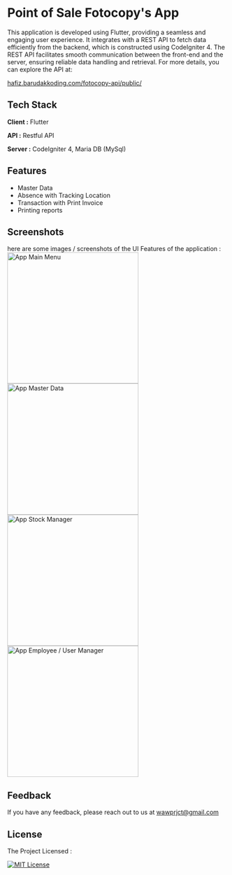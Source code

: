 
# Point of Sale Fotocopy's App

This application is developed using Flutter, providing a seamless and engaging user experience. It integrates with a REST API to fetch data efficiently from the backend, which is constructed using CodeIgniter 4. The REST API facilitates smooth communication between the front-end and the server, ensuring reliable data handling and retrieval. For more details, you can explore the API at:

[hafiz.barudakkoding.com/fotocopy-api/public/](https://hafiz.barudakkoding.com/fotocopy-api/public/produk)

## Tech Stack

**Client :** Flutter

**API :** Restful API

**Server :** CodeIgniter 4, Maria DB (MySql)


## Features

- Master Data
- Absence with Tracking Location
- Transaction with Print Invoice
- Printing reports


## Screenshots
here are some images / screenshots of the UI Features of the application :
<img src="https://github.com/user-attachments/assets/d971b854-9813-4462-96e7-22b1e8cd4b50" alt="App Main Menu" width="300"/>
<img src="https://github.com/user-attachments/assets/9bed8fdb-23de-43d5-952d-acebbbf7208c" alt="App Master Data" width="300"/>
<img src="https://github.com/user-attachments/assets/81d9fd29-f1b7-408c-87c7-ca6ef457c31d" alt="App Stock Manager" width="300"/>
<img src="https://github.com/user-attachments/assets/172ddf1a-f19b-4129-bdf6-f522ce627805" alt="App Employee / User Manager" width="300"/>
## Feedback

If you have any feedback, please reach out to us at wawprjct@gmail.com


## License

The Project Licensed : 

[![MIT License](https://img.shields.io/badge/License-MIT-green.svg)](https://github.com/mwahyudihd/fotocopy-app2/tree/master?tab=MIT-1-ov-file)


